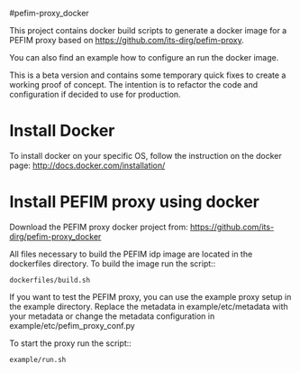 #pefim-proxy_docker


This project contains docker build scripts to generate a docker image for a PEFIM proxy based on https://github.com/its-dirg/pefim-proxy.

You can also find an example how to configure an run the docker image.

This is a beta version and contains some temporary quick fixes to create a working proof of concept.
The intention is to refactor the code and configuration if decided to use for production.

Install Docker
==============

To install docker on your specific OS, follow the instruction on the docker page: http://docs.docker.com/installation/

Install PEFIM proxy using docker
==============================

Download the PEFIM proxy docker project from: https://github.com/its-dirg/pefim-proxy_docker

All files necessary to build the PEFIM idp image are located in the dockerfiles directory. To build the image run the script::

    dockerfiles/build.sh

If you want to test the PEFIM proxy, you can use the example proxy setup in the example directory.  Replace the metadata in example/etc/metadata with your metadata or change the metadata configuration in example/etc/pefim_proxy_conf.py

To start the proxy run the script::

    example/run.sh
